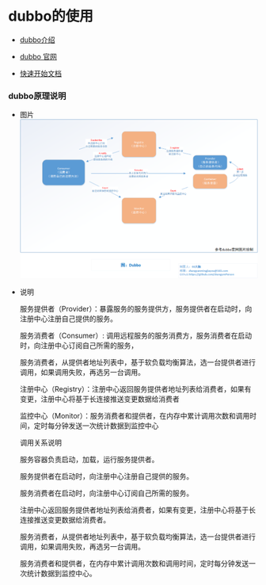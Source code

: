 # dubbo的使用

- [dubbo介绍](https://baike.baidu.com/item/Dubbo/18907815)

- [dubbo 官网](http://dubbo.apache.org/zh-cn/index.html)


- [快速开始文档](http://dubbo.apache.org/zh-cn/docs/user/quick-start.html)

### dubbo原理说明

- 图片
    ![dubbo原理图](../../../../Picture/dubbo.png)

- 说明

    服务提供者（Provider）：暴露服务的服务提供方，服务提供者在启动时，向注册中心注册自己提供的服务。
	
    服务消费者（Consumer）: 调用远程服务的服务消费方，服务消费者在启动时，向注册中心订阅自己所需的服务，
    
    服务消费者，从提供者地址列表中，基于软负载均衡算法，选一台提供者进行调用，如果调用失败，再选另一台调用。
	
    注册中心（Registry）：注册中心返回服务提供者地址列表给消费者，如果有变更，注册中心将基于长连接推送变更数据给消费者
	
    监控中心（Monitor）：服务消费者和提供者，在内存中累计调用次数和调用时间，定时每分钟发送一次统计数据到监控中心
    
    调用关系说明
    
    服务容器负责启动，加载，运行服务提供者。
    
    服务提供者在启动时，向注册中心注册自己提供的服务。
    
    服务消费者在启动时，向注册中心订阅自己所需的服务。
    
    注册中心返回服务提供者地址列表给消费者，如果有变更，注册中心将基于长连接推送变更数据给消费者。
    
    服务消费者，从提供者地址列表中，基于软负载均衡算法，选一台提供者进行调用，如果调用失败，再选另一台调用。
    
    服务消费者和提供者，在内存中累计调用次数和调用时间，定时每分钟发送一次统计数据到监控中心。
